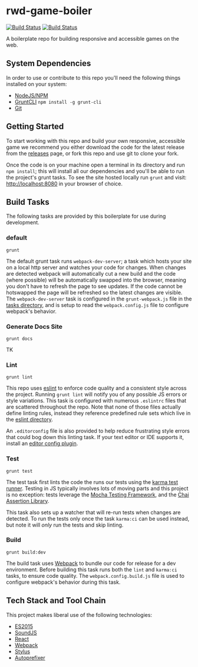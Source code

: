 # rwd-game-boiler

[![Build Status](https://ci.appveyor.com/api/projects/status/github/Bocoup/rwd-game-boiler?branch=master&svg=true)](https://ci.appveyor.com/project/Bocoup/rwd-game-boiler)
[![Build Status](https://travis-ci.org/bocoup/rwd-game-boiler.svg?branch=master)](https://travis-ci.com/bocoup/rwd-game-boiler)

A boilerplate repo for building responsive and accessible games on the web.

## System Dependencies

In order to use or contribute to this repo you'll need the following things 
installed on your system:

  - [NodeJS/NPM]
  - [GruntCLI] `npm install -g grunt-cli`
  - [Git]

## Getting Started

To start working with this repo and build your own responsive, accessible 
game we recommend you either download the code for the latest release from 
the [releases] page, or fork this repo and use git to clone your fork. 

Once the code is on your machine open a terminal in its directory and run 
`npm install`; this will install all our dependencies and you'll be
able to run the project's grunt tasks. To see the site hosted locally run
`grunt` and visit: [http://localhost:8080] in your browser of choice.

## Build Tasks

The following tasks are provided by this boilerplate for use during development.

### default 
`grunt`

The default grunt task runs `webpack-dev-server`; a task which hosts your 
site on a local http server and watches your code for changes. When 
changes are detected webpack will automatically cut a new build and the code 
(where possible) will be automatically swapped into the browser, meaning you 
don't have to refresh the page to see updates. If the code cannot be 
hotswapped the page will be refreshed so the latest changes are visible. The 
`webpack-dev-server` task is configured in the `grunt-webpack.js` file in the
[tasks directory], and is setup to read the `webpack.config.js` file to 
configure webpack's behavior.

### Generate Docs Site
`grunt docs`

TK

### Lint
`grunt lint`

This repo uses [eslint](http://eslint.org/) to enforce code quality and 
a consistent style across the project. Running `grunt lint` will notify
you of any possible JS errors or style variations. This task is configured 
with numerous `.eslintrc` files that are scattered throughout the repo. Note 
that none of those files actually define linting rules, instead they 
reference predefined rule sets which live in the [eslint directory].

An `.editorconfig` file is also provided to help reduce frustrating style 
errors that could bog down this linting task. If your text editor or IDE 
supports it, install an [editor config plugin].

### Test 
`grunt test`

The test task first lints the code the runs our tests using the [karma test runner]. 
Testing in JS typically involves lots of moving parts and this project is no 
exception: tests leverage the [Mocha Testing Framework], and the [Chai Assertion Library]. 

This task also sets up a watcher that will re-run tests when changes are 
detected. To run the tests only once the task `karma:ci` can be used instead,
but note it will _only_ run the tests and skip linting.

### Build 
`grunt build:dev`

The build task uses [Webpack] to bundle our code for release for a dev 
environment. Before building this task runs both the `lint` and 
`karma:ci` tasks, to ensure code quality. The `webpack.config.build.js` 
file is used to configure webpack's behavior during this task.

## Tech Stack and Tool Chain

This project makes liberal use of the following technologies:

  - [ES2015]
  - [SoundJS]
  - [React]
  - [Webpack]
  - [Stylus]
  - [Autoprefixer]

[GruntCLI]: http://gruntjs.com/getting-started
[Git]: https://git-scm.com/book/en/v2/Getting-Started-Installing-Git
[NodeJS/NPM]: https://nodejs.org/en/download/
[releases]: https://github.com/bocoup/rwd-game-boiler/releases
[http://localhost:8080]: http://localhost:8080
[tasks directory]: https://github.com/bocoup/rwd-game-boiler/tree/master/tasks
[eslint directory]: https://github.com/bocoup/rwd-game-boiler/tree/master/eslint
[karma test runner]: https://karma-runner.github.io/0.13/index.html
[Mocha Testing Framework]: https://mochajs.org/
[Chai Assertion Library]: http://chaijs.com/
[Webpack]: https://webpack.github.io/
[ES2015]: https://babeljs.io/docs/learn-es2015/
[SoundJS]: http://www.createjs.com/soundjs
[React]: https://facebook.github.io/react/
[Stylus]: http://stylus-lang.com/
[Autoprefixer]: https://github.com/postcss/autoprefixer
[editor config plugin]: http://editorconfig.org/#download
